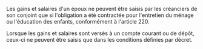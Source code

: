   
Les gains et salaires d'un époux ne peuvent être saisis par les créanciers de son conjoint que si l'obligation a été contractée pour l'entretien du ménage ou l'éducation des enfants, conformément à l'article 220.   

  
Lorsque les gains et salaires sont versés à un compte courant ou de dépôt, ceux-ci ne peuvent être saisis que dans les conditions définies par décret.  
